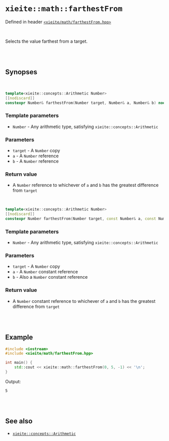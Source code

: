 # `xieite::math::farthestFrom`
Defined in header [`<xieite/math/farthestFrom.hpp>`](../../include/xieite/math/farthestFrom.hpp)

<br/>

Selects the value farthest from a target.

<br/><br/>

## Synopses

<br/>

```cpp
template<xieite::concepts::Arithmetic Number>
[[nodiscard]]
constexpr Number& farthestFrom(Number target, Number& a, Number& b) noexcept;
```
### Template parameters
- `Number` - Any arithmetic type, satisfying `xieite::concepts::Arithmetic`
### Parameters
- `target` - A `Number` copy
- `a` - A `Number` reference
- `b` - A `Number` reference
### Return value
- A `Number` reference to whichever of `a` and `b` has the greatest difference from `target`

<br/>

```cpp
template<xieite::concepts::Arithmetic Number>
[[nodiscard]]
constexpr Number farthestFrom(Number target, const Number& a, const Number& b) noexcept;
```
### Template parameters
- `Number` - Any arithmetic type, satisfying `xieite::concepts::Arithmetic`
### Parameters
- `target` - A `Number` copy
- `a` - A `Number` constant reference
- `b` - Also a `Number` constant reference
### Return value
- A `Number` constant reference to whichever of `a` and `b` has the greatest difference from `target`

<br/><br/>

## Example
```cpp
#include <iostream>
#include <xieite/math/farthestFrom.hpp>

int main() {
	std::cout << xieite::math::farthestFrom(0, 5, -1) << '\n';
}
```
Output:
```
5
```

<br/><br/>

## See also
- [`xieite::concepts::Arithmetic`](../../docs/concepts/Arithmetic.md)
